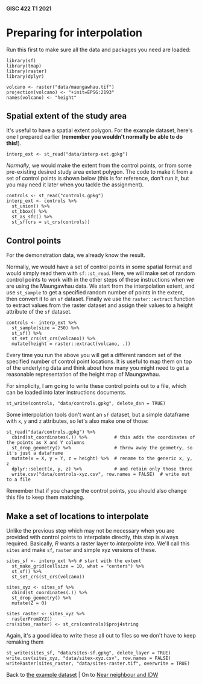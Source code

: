 #### GISC 422 T1 2021

# Preparing for interpolation
Run this first to make sure all the data and packages you need are loaded:
```{r}
library(sf)
library(tmap)
library(raster)
library(dplyr)

volcano <- raster("data/maungawhau.tif")
projection(volcano) <- "+init=EPSG:2193"
names(volcano) <- "height"
```

## Spatial extent of the study area
It's useful to have a spatial extent polygon. For the example dataset, here's one I prepared earlier (**remember you wouldn't normally be able to do this!**).

```{r}
interp_ext <- st_read("data/interp-ext.gpkg")
```

*Normally*, we would make the extent from the control points, or from some pre-existing desired study area extent polygon. The code to make it from a set of control points is shown below (this is for reference, don't run it, but you may need it later when you tackle the assignment).

```
controls <- st_read("controls.gpkg")
interp_ext <- controls %>%
  st_union() %>%
  st_bbox() %>%
  st_as_sfc() %>%
  st_sf(crs = st_crs(controls))
```

## Control points
For the demonstration data, we already know the result.

Normally, we would have a set of control points in some spatial format and would simply read them with `sf::st_read`. Here, we will make set of random control points to work with in the other steps of these instructions when we are using the Maungawhau data. We start from the interpolation extent, and use `st_sample` to get a specified random number of points in the extent, then convert it to an `sf` dataset. Finally we use the `raster::extract` function to extract values from the raster dataset and assign their values to a height attribute of the `sf` dataset.

```{r}
controls <- interp_ext %>%
  st_sample(size = 250) %>%
  st_sf() %>%
  st_set_crs(st_crs(volcano)) %>%
  mutate(height = raster::extract(volcano, .))
```

Every time you run the above you will get a different random set of the specified number of control point locations. It is useful to map them on top of the underlying data and think about how many you might need to get a reasonable representation of the height map of Maungawhau.

For simplicity, I am going to write these control points out to a file, which can be loaded into later instructions documents.

```{r}
st_write(controls, "data/controls.gpkg", delete_dsn = TRUE)
```

Some interpolation tools don't want an `sf` dataset, but a simple dataframe with `x`, `y` and `z` attributes, so let's also make one of those:

```{r}
st_read("data/controls.gpkg") %>%
  cbind(st_coordinates(.)) %>%          # this adds the coordinates of the points as X and Y columns
  st_drop_geometry() %>%                # throw away the geometry, so it's just a dataframe
  mutate(x = X, y = Y, z = height) %>%  # rename to the generic x, y, z
  dplyr::select(x, y, z) %>%            # and retain only those three
  write.csv("data/controls-xyz.csv", row.names = FALSE)  # write out to a file
```

Remember that if you change the control points, you should also change this file to keep them matching.

## Make a set of locations to interpolate
Unlike the previous step which may not be necessary when you are provided with control points to interpolate directly, this step is always required. Basically, *R* wants a raster layer to *interpolate into*. We'll call this `sites` and make `sf`, `raster` and simple xyz versions of these.

```{r}
sites_sf <- interp_ext %>% # start with the extent
  st_make_grid(cellsize = 10, what = "centers") %>%
  st_sf() %>%
  st_set_crs(st_crs(volcano))

sites_xyz <- sites_sf %>%
  cbind(st_coordinates(.)) %>%
  st_drop_geometry() %>%
  mutate(Z = 0)

sites_raster <- sites_xyz %>%
  rasterFromXYZ()
crs(sites_raster) <- st_crs(controls)$proj4string
```

Again, it's a good idea to write these all out to files so we don't have to keep remaking them

```{r}
st_write(sites_sf, "data/sites-sf.gpkg", delete_layer = TRUE)
write.csv(sites_xyz, "data/sitex-xyz.csv", row.names = FALSE)
writeRaster(sites_raster, "data/sites-raster.tif", overwrite = TRUE)
```

Back to [the example dataset](02-example-dataset.md) | On to [Near neighbour and IDW](04-nn-and-idw.md)
